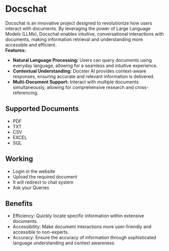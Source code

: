 # Docschat
Docschat is an innovative project designed to revolutionize how users interact with documents. By leveraging the power of Large Language Models (LLMs), Docschat enables intuitive, conversational interactions with documents, making information retrieval and understanding more accessible and efficient.<br>
<strong><label>Features:</label></strong>
<ul>
  <li><strong>Natural Language Processing:</strong> Users can query documents using everyday language, allowing for a seamless and intuitive experience.</li>
  <li><strong>Contextual Understanding:</strong> Docster AI provides context-aware responses, ensuring accurate and relevant information is delivered.</li>
  <li><strong>Multi-Document Support:</strong> Interact with multiple documents simultaneously, allowing for comprehensive research and cross-referencing.</li>
</ul>

## Supported Documents
- PDF
- TXT
- CSV
- EXCEL
- SQL

## Working
- Login in the website
- Upload the required document
- It will redirect to chat system
- Ask your Queries

## Benefits
- Efficiency: Quickly locate specific information within extensive documents.
- Accessibility: Make document interactions more user-friendly and accessible to non-experts.
- Accuracy: Ensure the accuracy of information through sophisticated language understanding and context awareness.
